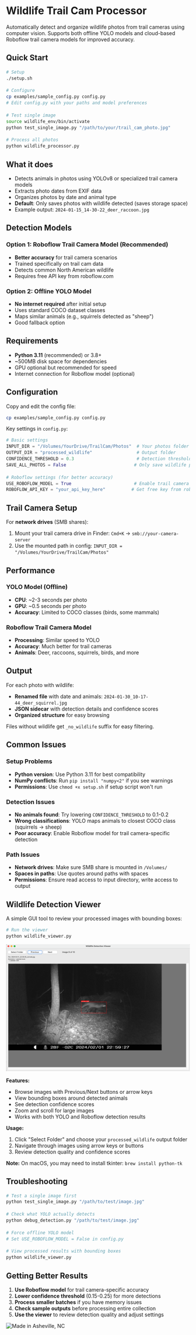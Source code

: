 # Wildlife Trail Cam Processor

Automatically detect and organize wildlife photos from trail cameras using computer vision. Supports both offline YOLO models and cloud-based Roboflow trail camera models for improved accuracy.

## Quick Start

```bash
# Setup
./setup.sh

# Configure
cp examples/sample_config.py config.py
# Edit config.py with your paths and model preferences

# Test single image
source wildlife_env/bin/activate
python test_single_image.py "/path/to/your/trail_cam_photo.jpg"

# Process all photos
python wildlife_processor.py
```

## What it does

- Detects animals in photos using YOLOv8 or specialized trail camera models
- Extracts photo dates from EXIF data
- Organizes photos by date and animal type
- **Default**: Only saves photos with wildlife detected (saves storage space)
- Example output: `2024-01-15_14-30-22_deer_raccoon.jpg`

## Detection Models

### Option 1: Roboflow Trail Camera Model (Recommended)
- **Better accuracy** for trail camera scenarios
- Trained specifically on trail cam data
- Detects common North American wildlife
- Requires free API key from roboflow.com

### Option 2: Offline YOLO Model
- **No internet required** after initial setup
- Uses standard COCO dataset classes
- Maps similar animals (e.g., squirrels detected as "sheep")
- Good fallback option

## Requirements

- **Python 3.11** (recommended) or 3.8+
- ~500MB disk space for dependencies
- GPU optional but recommended for speed
- Internet connection for Roboflow model (optional)

## Configuration

Copy and edit the config file:
```bash
cp examples/sample_config.py config.py
```

Key settings in `config.py`:
```python
# Basic settings
INPUT_DIR = "/Volumes/YourDrive/TrailCam/Photos"  # Your photos folder
OUTPUT_DIR = "processed_wildlife"                 # Output folder
CONFIDENCE_THRESHOLD = 0.3                        # Detection threshold (0.1-0.9)
SAVE_ALL_PHOTOS = False                          # Only save wildlife photos

# Roboflow settings (for better accuracy)
USE_ROBOFLOW_MODEL = True                        # Enable trail camera model
ROBOFLOW_API_KEY = "your_api_key_here"          # Get free key from roboflow.com
```

## Trail Camera Setup

For **network drives** (SMB shares):
1. Mount your trail camera drive in Finder: `Cmd+K` → `smb://your-camera-server`
2. Use the mounted path in config: `INPUT_DIR = "/Volumes/YourDrive/TrailCam/Photos"`

## Performance

### YOLO Model (Offline)
- **CPU**: ~2-3 seconds per photo
- **GPU**: ~0.5 seconds per photo
- **Accuracy**: Limited to COCO classes (birds, some mammals)

### Roboflow Trail Camera Model
- **Processing**: Similar speed to YOLO
- **Accuracy**: Much better for trail cameras
- **Animals**: Deer, raccoons, squirrels, birds, and more

## Output

For each photo with wildlife:
- **Renamed file** with date and animals: `2024-01-30_10-17-44_deer_squirrel.jpg`
- **JSON sidecar** with detection details and confidence scores
- **Organized structure** for easy browsing

Files without wildlife get `_no_wildlife` suffix for easy filtering.

## Common Issues

### Setup Problems
- **Python version**: Use Python 3.11 for best compatibility
- **NumPy conflicts**: Run `pip install "numpy<2"` if you see warnings
- **Permissions**: Use `chmod +x setup.sh` if setup script won't run

### Detection Issues
- **No animals found**: Try lowering `CONFIDENCE_THRESHOLD` to 0.1-0.2
- **Wrong classifications**: YOLO maps animals to closest COCO class (squirrels → sheep)
- **Poor accuracy**: Enable Roboflow model for trail camera-specific detection

### Path Issues
- **Network drives**: Make sure SMB share is mounted in `/Volumes/`
- **Spaces in paths**: Use quotes around paths with spaces
- **Permissions**: Ensure read access to input directory, write access to output

## Wildlife Detection Viewer

A simple GUI tool to review your processed images with bounding boxes:

```bash
# Run the viewer
python wildlife_viewer.py
```

![Viewer Screenshot](examples/wildlife_result_viewer.png)

**Features:**
- Browse images with Previous/Next buttons or arrow keys
- View bounding boxes around detected animals
- See detection confidence scores
- Zoom and scroll for large images
- Works with both YOLO and Roboflow detection results

**Usage:**
1. Click "Select Folder" and choose your `processed_wildlife` output folder
2. Navigate through images using arrow keys or buttons
3. Review detection quality and confidence scores

**Note:** On macOS, you may need to install tkinter: `brew install python-tk`

## Troubleshooting

```bash
# Test a single image first
python test_single_image.py "/path/to/test/image.jpg"

# Check what YOLO actually detects
python debug_detection.py "/path/to/test/image.jpg"

# Force offline YOLO model
# Set USE_ROBOFLOW_MODEL = False in config.py

# View processed results with bounding boxes
python wildlife_viewer.py
```

## Getting Better Results

1. **Use Roboflow model** for trail camera-specific accuracy
2. **Lower confidence threshold** (0.15-0.25) for more detections
3. **Process smaller batches** if you have memory issues
4. **Check sample outputs** before processing entire collection
5. **Use the viewer** to review detection quality and adjust settings

![Made in Asheville, NC](https://madewithlove.now.sh/us?colorA=%23575757&colorB=%2344cbd5&template=for-the-badge&text=Asheville%2C+NC)